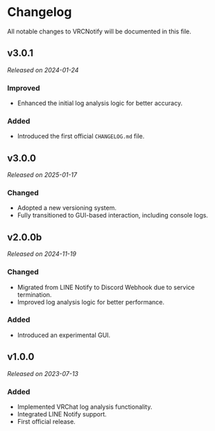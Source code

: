 # Changelog

All notable changes to VRCNotify will be documented in this file.

## v3.0.1
*Released on 2024-01-24*

### Improved
- Enhanced the initial log analysis logic for better accuracy.

### Added
- Introduced the first official `CHANGELOG.md` file.

## v3.0.0
*Released on 2025-01-17*

### Changed
- Adopted a new versioning system.
- Fully transitioned to GUI-based interaction, including console logs.

## v2.0.0b
*Released on 2024-11-19*

### Changed
- Migrated from LINE Notify to Discord Webhook due to service termination.
- Improved log analysis logic for better performance.

### Added
- Introduced an experimental GUI.

## v1.0.0
*Released on 2023-07-13*

### Added
- Implemented VRChat log analysis functionality.
- Integrated LINE Notify support.
- First official release.


